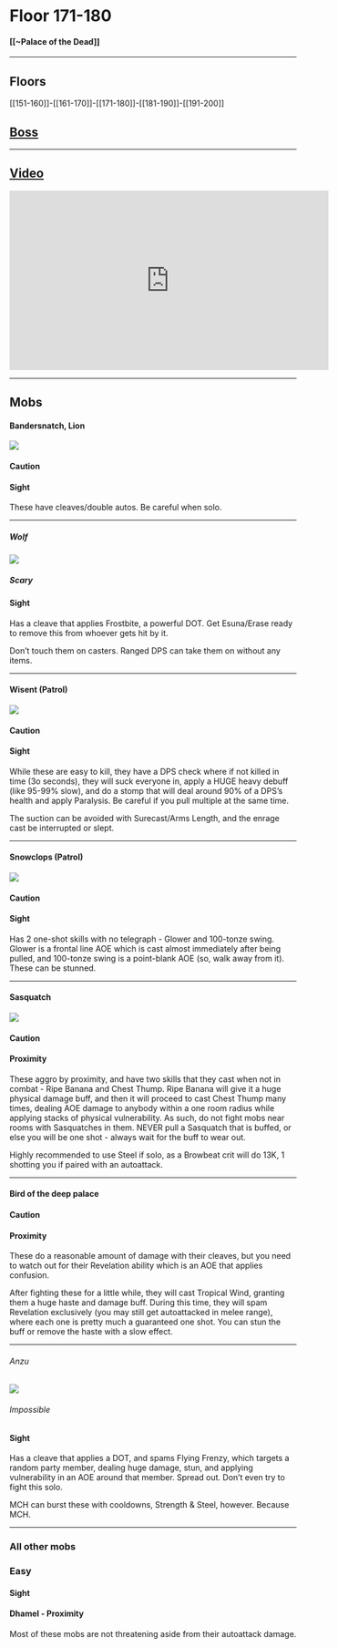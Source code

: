 # Floor 171-180
#### [[~Palace of the Dead]]
---
## Floors

[[151-160]]-[[161-170]]-[[171-180]]-[[181-190]]-[[191-200]]

## [Boss](180)

---

## [Video](https://www.youtube.com/watch?v=9SH-qyjREMc&t=5327s)

<iframe width="560" height="315" src="https://www.youtube.com/embed/9SH-qyjREMc?start=16416" title="YouTube video player" frameborder="0" allow="accelerometer; autoplay; clipboard-write; encrypted-media; gyroscope; picture-in-picture" allowfullscreen></iframe>

---

## Mobs
#### Bandersnatch, Lion

![](https://lh6.googleusercontent.com/JSbWc-msQwCOiL8CoY_jzGHYXF6zn_rd-uTo9qDnd-JoD2puxdjSrmowOocQrmzxuMZMQUK3kevOhTSZVZ6BRJ3zC9PG9UbjkYiUlFhkyHLrmfHLKmK7tGYp8FX6TGUmeg)

#### Caution
#### Sight
These have cleaves/double autos. Be careful when solo.

---
##### Wolf

![](https://lh4.googleusercontent.com/N0JNTwhWupLBZ0ySyUcltslM0iva_-6SQnO12T1wz82jJezWTOslwEgJ1eY-q5Chf6civdt7lBU86CQEJvLbijWWyyHdpZS6eTxIBpoLFNAtMIilziRmfehXzvSOsductA)
##### Scary
#### Sight
Has a cleave that applies Frostbite, a powerful DOT. Get Esuna/Erase ready to remove this from whoever gets hit by it.

Don’t touch them on casters. Ranged DPS can take them on without any items.

---
#### Wisent (Patrol)

![](https://lh6.googleusercontent.com/xB7UKh4jrGY06KFgzGMm1CC2RrWU8Isi5w4hW0wpMCshPixZHnc0Ux-QiOpNdeJ5T1p2Zt7Ekq7DB2pZQFkryaQTewqx-WY0b2dgwCJAJYEAD17iYibgQBfL8ZDx9V01sQ)
#### Caution
#### Sight
While these are easy to kill, they have a DPS check where if not killed in time (3o seconds), they will suck everyone in, apply a HUGE heavy debuff (like 95-99% slow), and do a stomp that will deal around 90% of a DPS’s health and apply Paralysis. Be careful if you pull multiple at the same time.

The suction can be avoided with Surecast/Arms Length, and the enrage cast be interrupted or slept.

---
#### Snowclops (Patrol)
![](https://lh6.googleusercontent.com/hHEsrHB8ShcOtV5GoTrW4cT5PwsqLgMn5TrWjQVCw43OgDaLhXzVZGCcTEjYl0niqnHtrgqBC8OoRSu8O0jiQjU97nH2eYlEz0KfmtXieJ5QeJb1VRZLxwDig_ez1Ir5Bw)
#### Caution
#### Sight
Has 2 one-shot skills with no telegraph - Glower and 100-tonze swing. Glower is a frontal line AOE which is cast almost immediately after being pulled, and 100-tonze swing is a point-blank AOE (so, walk away from it). These can be stunned.

---
#### Sasquatch
![](https://lh5.googleusercontent.com/wTKyhLMfWL73XGKTapdrvHZ-zfBfEQ72xbuXyn3MWjtGriN4FqOd0nZubw1Bv68zGJvkAy_-zVwGizXXn8GS_voVgp-d0HDnaorSYGCmZ010vSi-xs4S9zaWqKZDuncT0A)
#### Caution
#### Proximity
These aggro by proximity, and have two skills that they cast when not in combat - Ripe Banana and Chest Thump. Ripe Banana will give it a huge physical damage buff, and then it will proceed to cast Chest Thump many times, dealing AOE damage to anybody within a one room radius while applying stacks of physical vulnerability. As such, do not fight mobs near rooms with Sasquatches in them. NEVER pull a Sasquatch that is buffed, or else you will be one shot - always wait for the buff to wear out.

Highly recommended to use Steel if solo, as a Browbeat crit will do 13K, 1 shotting you if paired with an autoattack.

---
#### Bird of the deep palace
#### Caution
#### Proximity
These do a reasonable amount of damage with their cleaves, but you need to watch out for their Revelation ability which is an AOE that applies confusion.

After fighting these for a little while, they will cast Tropical Wind, granting them a huge haste and damage buff. During this time, they will spam Revelation exclusively (you may still get autoattacked in melee range), where each one is pretty much a guaranteed one shot. You can stun the buff or remove the haste with a slow effect.

---
###### Anzu
![](https://lh5.googleusercontent.com/abxizRP00JZYr0OEBlyMmq2E8JH5er5wJQ18x0paXAbrG32f6VeNpSevIqGa3zl4q4a74MJNV9GMV03HbC7QPXhUKxuW9hmOGmf3Av3jCnvhT6Y33jR09Rop_pt_cjDmkw)

###### Impossible
#### Sight

Has a cleave that applies a DOT, and spams Flying Frenzy, which targets a random party member, dealing huge damage, stun, and applying vulnerability in an AOE around that member. Spread out. Don’t even try to fight this solo.

MCH can burst these with cooldowns, Strength & Steel, however. Because MCH.

---
### All other mobs
### Easy
#### Sight
#### Dhamel - Proximity

Most of these mobs are not threatening aside from their autoattack damage.